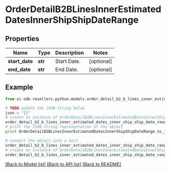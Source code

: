 # OrderDetailB2BLinesInnerEstimatedDatesInnerShipShipDateRange


## Properties

Name | Type | Description | Notes
------------ | ------------- | ------------- | -------------
**start_date** | **str** | Start Date. | [optional] 
**end_date** | **str** | End Date. | [optional] 

## Example

```python
from xi-sdk-resellers-python.models.order_detail_b2_b_lines_inner_estimated_dates_inner_ship_ship_date_range import OrderDetailB2BLinesInnerEstimatedDatesInnerShipShipDateRange

# TODO update the JSON string below
json = "{}"
# create an instance of OrderDetailB2BLinesInnerEstimatedDatesInnerShipShipDateRange from a JSON string
order_detail_b2_b_lines_inner_estimated_dates_inner_ship_ship_date_range_instance = OrderDetailB2BLinesInnerEstimatedDatesInnerShipShipDateRange.from_json(json)
# print the JSON string representation of the object
print OrderDetailB2BLinesInnerEstimatedDatesInnerShipShipDateRange.to_json()

# convert the object into a dict
order_detail_b2_b_lines_inner_estimated_dates_inner_ship_ship_date_range_dict = order_detail_b2_b_lines_inner_estimated_dates_inner_ship_ship_date_range_instance.to_dict()
# create an instance of OrderDetailB2BLinesInnerEstimatedDatesInnerShipShipDateRange from a dict
order_detail_b2_b_lines_inner_estimated_dates_inner_ship_ship_date_range_form_dict = order_detail_b2_b_lines_inner_estimated_dates_inner_ship_ship_date_range.from_dict(order_detail_b2_b_lines_inner_estimated_dates_inner_ship_ship_date_range_dict)
```
[[Back to Model list]](../README.md#documentation-for-models) [[Back to API list]](../README.md#documentation-for-api-endpoints) [[Back to README]](../README.md)


